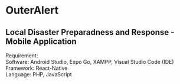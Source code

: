 # OuterAlert
Local Disaster Preparadness and Response - Mobile Application
--------------------------------------------------------------

Requirement: <br>
Software: Android Studio, Expo Go, XAMPP, Visual Studio Code (IDE) <br>
Framework: React-Native <br> 
Language: PHP, JavaScript <br>

